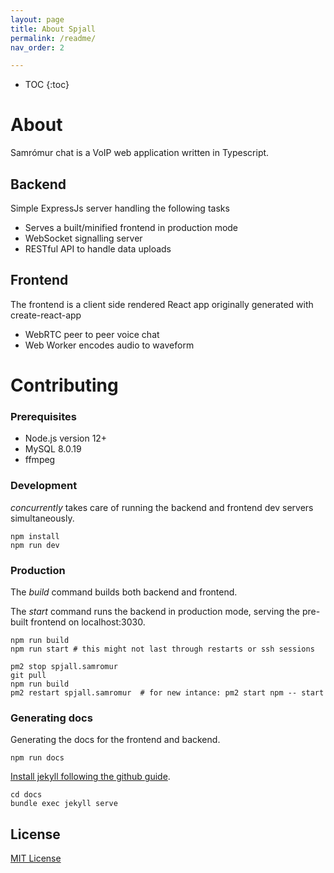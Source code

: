 ```yaml
---
layout: page
title: About Spjall
permalink: /readme/
nav_order: 2

---
```


* TOC
{:toc}

# About

Samrómur chat is a VoIP web application written in Typescript.

## Backend
Simple ExpressJs server handling the following tasks
* Serves a built/minified frontend in production mode
* WebSocket signalling server
* RESTful API to handle data uploads

## Frontend
The frontend is a client side rendered React app originally generated with create-react-app
* WebRTC peer to peer voice chat
* Web Worker encodes audio to waveform

# Contributing


### Prerequisites
* Node.js version 12+
* MySQL 8.0.19
* ffmpeg

### Development
*concurrently* takes care of running the backend and frontend dev servers simultaneously.

```
npm install
npm run dev
```

### Production
The *build* command builds both backend and frontend.

The *start* command runs the backend in production mode, serving the pre-built frontend on localhost:3030.
```
npm run build
npm run start # this might not last through restarts or ssh sessions
```

```
pm2 stop spjall.samromur
git pull
npm run build
pm2 restart spjall.samromur  # for new intance: pm2 start npm -- start

```

### Generating docs

Generating the docs for the frontend and backend.
```
npm run docs
```

[Install jekyll following the github guide](https://docs.github.com/en/pages/setting-up-a-github-pages-site-with-jekyll/testing-your-github-pages-site-locally-with-jekyll).

```
cd docs
bundle exec jekyll serve
```

## License
[MIT License](/LICENSE)
